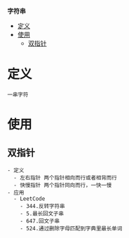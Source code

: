 **字符串**
- [定义](#定义)
- [使用](#使用)
  - [双指针](#双指针)
 
# 定义 #
```
一串字符
```

# 使用 #
## 双指针 ##
```
- 定义  
  - 左右指针 两个指针相向而行或者相背而行
  - 快慢指针 两个指针同向而行，一快一慢
- 应用  
  - LeetCode
    - 344.反转字符串
    - 5.最长回文子串
    - 647.回文子串
    - 524.通过删除字母匹配到字典里最长单词
```
